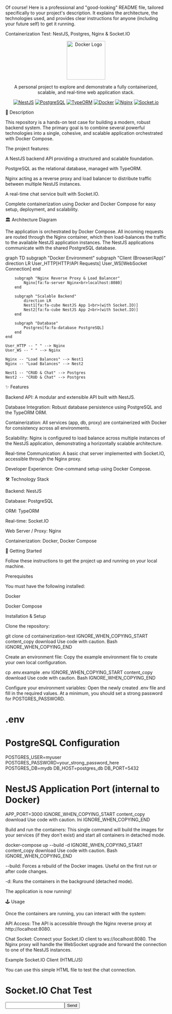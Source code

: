 Of course! Here is a professional and "good-looking" README file, tailored specifically to your project's description. It explains the architecture, the technologies used, and provides clear instructions for anyone (including your future self) to get it running.

Containerization Test: NestJS, Postgres, Nginx & Socket.IO
<p align="center">
<img src="https://raw.githubusercontent.com/docker/docker.github.io/master/public/images/logos/docker-symbol-blue.svg" width="120" alt="Docker Logo" />
</p>

<p align="center">
A personal project to explore and demonstrate a fully containerized, scalable, and real-time web application stack.
</p>

<p align="center">
<a href="#"><img src="https://img.shields.io/badge/NestJS-E0234E?style=for-the-badge&logo=nestjs&logoColor=white" alt="NestJS"></a>
<a href="#"><img src="https://img.shields.io/badge/PostgreSQL-4169E1?style=for-the-badge&logo=postgresql&logoColor=white" alt="PostgreSQL"></a>
<a href="#"><img src="https://img.shields.io/badge/TypeORM-FF471A?style=for-the-badge" alt="TypeORM"></a>
<a href="#"><img src="https://img.shields.io/badge/Docker-2496ED?style=for-the-badge&logo=docker&logoColor=white" alt="Docker"></a>
<a href="#"><img src="https://img.shields.io/badge/Nginx-009639?style=for-the-badge&logo=nginx&logoColor=white" alt="Nginx"></a>
<a href="#"><img src="https://img.shields.io/badge/Socket.io-010101?style=for-the-badge&logo=socket.io&logoColor=white" alt="Socket.io"></a>
</p>

📖 Description

This repository is a hands-on test case for building a modern, robust backend system. The primary goal is to combine several powerful technologies into a single, cohesive, and scalable application orchestrated with Docker Compose.

The project features:

A NestJS backend API providing a structured and scalable foundation.

PostgreSQL as the relational database, managed with TypeORM.

Nginx acting as a reverse proxy and load balancer to distribute traffic between multiple NestJS instances.

A real-time chat service built with Socket.IO.

Complete containerization using Docker and Docker Compose for easy setup, deployment, and scalability.

🏛️ Architecture Diagram

The application is orchestrated by Docker Compose. All incoming requests are routed through the Nginx container, which then load-balances the traffic to the available NestJS application instances. The NestJS applications communicate with the shared PostgreSQL database.

graph TD
    subgraph "Docker Environment"
        subgraph "Client (Browser/App)"
            direction LR
            User_HTTP[HTTP/API Requests]
            User_WS[WebSocket Connection]
        end

        subgraph "Nginx Reverse Proxy & Load Balancer"
            Nginx[fa:fa-server Nginx<br>localhost:8080]
        end

        subgraph "Scalable Backend"
            direction LR
            Nest1[fa:fa-cube NestJS App 1<br>(with Socket.IO)]
            Nest2[fa:fa-cube NestJS App 2<br>(with Socket.IO)]
        end

        subgraph "Database"
            Postgres[fa:fa-database PostgreSQL]
        end
    end

    User_HTTP -- " " --> Nginx
    User_WS -- " " --> Nginx

    Nginx -- "Load Balances" --> Nest1
    Nginx -- "Load Balances" --> Nest2

    Nest1 -- "CRUD & Chat" --> Postgres
    Nest2 -- "CRUD & Chat" --> Postgres

✨ Features

Backend API: A modular and extensible API built with NestJS.

Database Integration: Robust database persistence using PostgreSQL and the TypeORM ORM.

Containerization: All services (app, db, proxy) are containerized with Docker for consistency across all environments.

Scalability: Nginx is configured to load balance across multiple instances of the NestJS application, demonstrating a horizontally scalable architecture.

Real-time Communication: A basic chat server implemented with Socket.IO, accessible through the Nginx proxy.

Developer Experience: One-command setup using Docker Compose.

🛠️ Technology Stack

Backend: NestJS

Database: PostgreSQL

ORM: TypeORM

Real-time: Socket.IO

Web Server / Proxy: Nginx

Containerization: Docker, Docker Compose

🚀 Getting Started

Follow these instructions to get the project up and running on your local machine.

Prerequisites

You must have the following installed:

Docker

Docker Compose

Installation & Setup

Clone the repository:

git clone <your-repository-url>
cd containerization-test
IGNORE_WHEN_COPYING_START
content_copy
download
Use code with caution.
Bash
IGNORE_WHEN_COPYING_END

Create an environment file:
Copy the example environment file to create your own local configuration.

cp .env.example .env
IGNORE_WHEN_COPYING_START
content_copy
download
Use code with caution.
Bash
IGNORE_WHEN_COPYING_END

Configure your environment variables:
Open the newly created .env file and fill in the required values. At a minimum, you should set a strong password for POSTGRES_PASSWORD.

# .env

# PostgreSQL Configuration
POSTGRES_USER=myuser
POSTGRES_PASSWORD=your_strong_password_here
POSTGRES_DB=mydb
DB_HOST=postgres_db
DB_PORT=5432

# NestJS Application Port (internal to Docker)
APP_PORT=3000
IGNORE_WHEN_COPYING_START
content_copy
download
Use code with caution.
Ini
IGNORE_WHEN_COPYING_END

Build and run the containers:
This single command will build the images for your services (if they don't exist) and start all containers in detached mode.

docker-compose up --build -d
IGNORE_WHEN_COPYING_START
content_copy
download
Use code with caution.
Bash
IGNORE_WHEN_COPYING_END

--build: Forces a rebuild of the Docker images. Useful on the first run or after code changes.

-d: Runs the containers in the background (detached mode).

The application is now running!

🕹️ Usage

Once the containers are running, you can interact with the system:

API Access: The API is accessible through the Nginx reverse proxy at http://localhost:8080.

Chat Socket: Connect your Socket.IO client to ws://localhost:8080. The Nginx proxy will handle the WebSocket upgrade and forward the connection to one of the NestJS instances.

Example Socket.IO Client (HTML/JS)

You can use this simple HTML file to test the chat connection.

<!-- test-chat.html -->
<!DOCTYPE html>
<html>
<head>
    <title>Socket.IO Test</title>
</head>
<body>
    <h1>Socket.IO Chat Test</h1>
    <ul id="messages"></ul>
    <form id="form" action="">
        <input id="input" autocomplete="off" /><button>Send</button>
    </form>
    <script src="https://cdn.socket.io/4.5.4/socket.io.min.js"></script>
    <script>
        const socket = io("ws://localhost:8080");

        const form = document.getElementById('form');
        const input = document.getElementById('input');
        const messages = document.getElementById('messages');

        form.addEventListener('submit', (e) => {
            e.preventDefault();
            if (input.value) {
                // Example: emit a 'chatMessage' event
                socket.emit('chatMessage', input.value);
                input.value = '';
            }
        });

        // Example: listen for 'chatMessage' events from server
        socket.on('chatMessage', (msg) => {
            const item = document.createElement('li');
            item.textContent = msg;
            messages.appendChild(item);
            window.scrollTo(0, document.body.scrollHeight);
        });

        socket.on('connect', () => {
            console.log('Connected to server! Socket ID:', socket.id);
        });
    </script>
</body>
</html>
IGNORE_WHEN_COPYING_START
content_copy
download
Use code with caution.
Html
IGNORE_WHEN_COPYING_END
⚙️ Project Structure
/
├── backend/         # NestJS application source code
├── nginx/           # Nginx configuration files
├── .env.example     # Environment variable template
├── docker-compose.yml # Docker orchestration file for all services
└── README.md        # You are here!
IGNORE_WHEN_COPYING_START
content_copy
download
Use code with caution.
IGNORE_WHEN_COPYING_END
📜 License

This project is licensed under the MIT License. See the LICENSE file for details.
